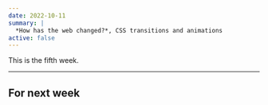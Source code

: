 ```yaml
---
date: 2022-10-11
summary: |
  *How has the web changed?*, CSS transitions and animations
active: false
---
```




This is the fifth week.



------------



## For next week
